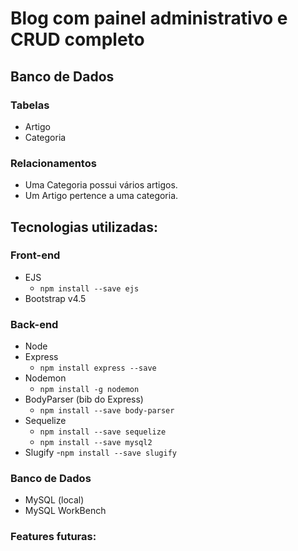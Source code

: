 # Blog com painel administrativo e CRUD completo

## Banco de Dados

### Tabelas
- Artigo
- Categoria

### Relacionamentos
- Uma Categoria possui vários artigos.
- Um Artigo pertence a uma categoria.


## Tecnologias utilizadas:

### Front-end
- EJS
  - ```npm install --save ejs```
- Bootstrap v4.5

### Back-end
- Node
- Express
  - ```npm install express --save```
- Nodemon
  - ```npm install -g nodemon```
- BodyParser (bib do Express)
  - ```npm install --save body-parser```
- Sequelize
  - ```npm install --save sequelize```
  - ```npm install --save mysql2```
- Slugify
  -```npm install --save slugify```

### Banco de Dados
- MySQL (local)
- MySQL WorkBench


### Features futuras:

